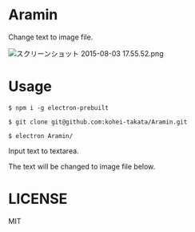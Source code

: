 # Aramin
Change text to image file.

![スクリーンショット 2015-08-03 17.55.52.png](https://qiita-image-store.s3.amazonaws.com/0/45771/b01ca8db-dba9-9a8b-dc6d-1659041f0e32.png "スクリーンショット 2015-08-03 17.55.52.png")

# Usage
`$ npm i -g electron-prebuilt`

`$ git clone git@github.com:kohei-takata/Aramin.git`

`$ electron Aramin/`

Input text to textarea.

The text will be changed to image file below.

# LICENSE
MIT
